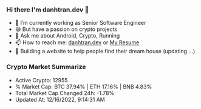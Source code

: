 ### Hi there I'm danhtran.dev 👋

- 🔭 I’m currently working as Senior Software Engineer
- 😄 But have a passion on crypto projects
- 💬 Ask me about Android, Crypto, Running 
- 📫 How to reach me: <a href="https://danhtran.dev" target="_blank">danhtran.dev</a> or <a href="Dan-Resume.pdf" target="_blank">My Resume</a>
- 🌱 Building a website to help people find their dream house (updating ...)

### Crypto Market Summarize
- Active Crypto: 12955
- % Market Cap: BTC 37.94% | ETH 17.16% | BNB 4.83%
- Total Market Cap Changed 24h: -1.78%
- Updated At: 12/16/2022, 9:14:31 AM
